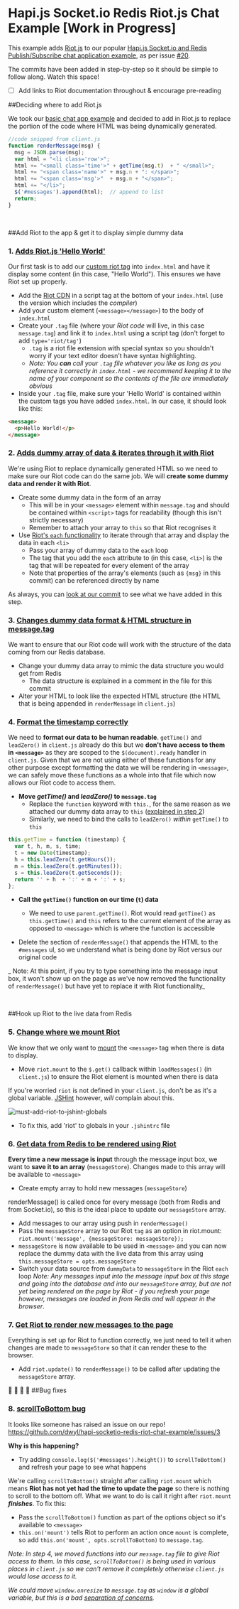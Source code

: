 # Hapi.js Socket.io Redis Riot.js Chat Example [Work in Progress]

This example adds [Riot.js](http://muut.com/riotjs/) to our popular [Hapi.js Socket.io and Redis Publish/Subscribe chat application example](https://github.com/dwyl/hapi-socketio-redis-chat-example), as per issue [#20]( https://github.com/dwyl/hapi-socketio-redis-chat-example/issues/20).

The commits have been added in step-by-step so it should be simple to follow along. Watch this space!

+ [ ] Add links to Riot documentation throughout & encourage pre-reading

##Deciding where to add Riot.js

We took our [basic chat app example](https://github.com/dwyl/hapi-socketio-redis-chat-example) and decided to add in Riot.js to replace the portion of the code where HTML was being dynamically generated.

```javascript
//code snipped from client.js
function renderMessage(msg) {
  msg = JSON.parse(msg);
  var html = "<li class='row'>";
  html += "<small class='time'>" + getTime(msg.t)  + " </small>";
  html += "<span class='name'>" + msg.n + ": </span>";
  html += "<span class='msg'>"  + msg.m + "</span>";
  html += "</li>";
  $('#messages').append(html);  // append to list
  return;
}
```
<br/>

##Add Riot to the app & get it to display simple dummy data

### 1. [Adds Riot.js 'Hello World'](https://github.com/dwyl/hapi-socketio-redis-riot-chat-example/tree/13742162d8894e49684a6d27dcf1ea65f122180c)
Our first task is to add our [custom riot tag](https://muut.com/riotjs/guide/) into `index.html` and have it display some content (in this case, "Hello World"). This ensures we have Riot set up properly.
+ Add the [Riot CDN](https://muut.com/riotjs/download.html) in a script tag at the bottom of your `index.html` (use the version which includes the _compiler_)
+ Add your custom element (`<message></message>`) to the body of `index.html`
+ Create your `.tag` file (where your _Riot code_ will live, in this case `message.tag`) and link it to `index.html` using a script tag (don't forget to add `type='riot/tag'`)
  + `.tag` is a riot file extension with special syntax so you shouldn't worry if your text editor doesn't have syntax highlighting.
  + _Note: You **can** call your `.tag` file whatever you like as long as you reference it correctly in `index.html` - we recommend keeping it to the name of your component so the contents of the file are immediately obvious_
+ Inside your `.tag` file, make sure your 'Hello World' is contained within the custom tags you have added `index.html`. In our case, it should look like this:

```html
<message>
  <p>Hello World!</p>
</message>
```


### 2. [Adds dummy array of data & iterates through it with Riot](https://github.com/dwyl/hapi-socketio-redis-riot-chat-example/tree/9d8d80ab628bd71282a0eaf66ebb343d0358ca0c)
We're using Riot to replace dynamically generated HTML so we need to make sure our Riot code can do the same job. We will **create some dummy data and render it with Riot**.
+ Create some dummy data in the form of an array
  + This will be in your `<message>` element within `message.tag` and should be contained within `<script>` tags for readability (though this isn't strictly necessary)
  + Remember to attach your array to `this` so that Riot recognises it
+ Use [Riot's `each` functionality](https://muut.com/riotjs/guide/#loops) to iterate through that array and display the data in each `<li>`
  + Pass your array of dummy data to the `each` loop
  + The tag that you add the `each` attribute to (in this case, `<li>`) is the tag that will be repeated for every element of the array
  + Note that properties of the array's elements (such as `{msg}` in this commit) can be referenced directly by name

As always, you can [look at our commit](https://github.com/dwyl/hapi-socketio-redis-riot-chat-example/blob/9d8d80ab628bd71282a0eaf66ebb343d0358ca0c/public/message.tag) to see what we have added in this step.


### 3. [Changes dummy data format & HTML structure in message.tag](https://github.com/dwyl/hapi-socketio-redis-riot-chat-example/tree/88d53cc1601b564cfb6df695b1ccff0527558f1e)
We want to ensure that our Riot code will work with the structure of the data coming from our Redis database.
+ Change your dummy data array to mimic the data structure you would get from Redis
  + The data structure is explained in a comment in the file for this commit
+ Alter your HTML to look like the expected HTML structure (the HTML that is being appended in `renderMessage` in `client.js`)


### 4. [Format the timestamp correctly](https://github.com/dwyl/hapi-socketio-redis-riot-chat-example/tree/0f3ab0d7acd12c8335870988171b7f778665fe86)
We need to **format our data to be human readable**. `getTime()` and `leadZero()` in `client.js` already do this but we **don't have access to them in `<message>`** as they are scoped to the `$(document).ready` handler in `client.js`.
Given that we are not using either of these functions for any other purpose except formatting the data we will be rendering in `<message>`, we can safely move these functions as a whole into that file which now allows our Riot code to access them.
+ **Move _getTime()_ and _leadZero()_ to `message.tag`**
  + Replace the `function` keyword with `this.`, for the same reason as we attached our dummy data array to `this` ([explained in step 2](https://github.com/dwyl/hapi-socketio-redis-riot-chat-example/issues/9))
  + Similarly, we need to bind the calls to `leadZero()` _within_ `getTime()` to `this`
```js
this.getTime = function (timestamp) {
  var t, h, m, s, time;
  t = new Date(timestamp);
  h = this.leadZero(t.getHours());
  m = this.leadZero(t.getMinutes());
  s = this.leadZero(t.getSeconds());
  return '' + h  + ':' + m + ':' + s;
};
```
+ **Call the `getTime()` function on our time (`t`) data**
  + We need to use `parent.getTime()`. Riot would read `getTime()` as `this.getTime()` and `this` refers to the current element of the array as opposed to `<message>` which is where the function is accessible

+ Delete the section of `renderMessage()` that appends the HTML to the `#messages` ul, so we understand what is being done by Riot versus our original code  

_ Note: At this point, if you try to type something into the message input box, it won't show up on the page as we've now removed the functionality of `renderMessage()` but have yet to replace it with Riot functionality_

<br/>

##Hook up Riot to the live data from Redis
### 5. [Change where we mount Riot](https://github.com/dwyl/hapi-socketio-redis-riot-chat-example/tree/6cd72e0e4e18beffe8574847d91a7da1677e2988)
We know that we only want to [mount](https://muut.com/riotjs/guide/#mounting) the `<message>` tag when there is data to display.

+ Move `riot.mount` to the `$.get()` callback within `loadMessages()` (in `client.js`) to ensure the Riot element is mounted when there is data

If you're worried `riot` is not defined in your `client.js`, don't be as it's a global variable.
[JSHint](http://jshint.com/) however, _will_ complain about this.

![must-add-riot-to-jshint-globals](https://cloud.githubusercontent.com/assets/4185328/9226392/5e0bf338-4106-11e5-85ca-172a14328d1d.png)

+ To fix this, add 'riot' to globals in your `.jshintrc` file


### 6. [Get data from Redis to be rendered using Riot](https://github.com/dwyl/hapi-socketio-redis-riot-chat-example/tree/b755c52189805c0a402753cefecc2ae069a21383)
**Every time a new message is input** through the message input box, we want to **save it to an array** (`messageStore`). Changes made to this array will be available to `<message>`
+ Create empty array to hold new messages (`messageStore`)

renderMessage() is called once for every message (both from Redis and from Socket.io), so this is the ideal place to update our `messageStore` array.

+ Add messages to our array using push in `renderMessage()`
+ Pass the `messageStore` array to our Riot `tag` as an option in riot.mount: `riot.mount('message', {messageStore: messageStore});`
+ `messageStore` is now available to be used in `<message>` and you can now replace the dummy data with the live data from this array using `this.messageStore = opts.messageStore`
+ Switch your data source from `dummyData` to `messageStore` in the Riot `each` loop
_Note: Any messages input into the message input box at this stage and going into the database and into our `messageStore` array, but are not yet being rendered on the page by Riot - if you refresh your page however, messages are loaded in from Redis and will appear in the browser_.


### 7. [Get Riot to render new messages to the page](https://github.com/dwyl/hapi-socketio-redis-riot-chat-example/tree/a71edd3da901ef6b01f5206578ffbb26aa810bdd)
Everything is set up for Riot to function correctly, we just need to tell it when changes are made to `messageStore` so that it can render these to the browser.

+ Add `riot.update()` to `renderMessage()` to be called after updating the `messageStore` array.

:tada:  :tada:  :tada:  :tada:
##Bug fixes
### 8. [scrollToBottom bug](https://github.com/dwyl/hapi-socketio-redis-riot-chat-example/tree/b85121e0aa14c803d4041dd730b8189c86feab5f)
It looks like someone has raised an issue on our repo!
https://github.com/dwyl/hapi-socketio-redis-riot-chat-example/issues/3

**Why is this happening?**
+ Try adding `console.log($('#messages').height())` to `scrollToBottom()` and refresh your page to see what happens

We're calling `scrollToBottom()` straight after calling `riot.mount` which means **Riot has not yet had the time to update the page** so there is nothing to scroll to the bottom of!. What we want to do is call it right after `riot.mount` **_finishes_**. To fix this:
+ Pass the `scrollToBottom()` function as part of the options object so it's available to `<message>`
+ `this.on('mount')` tells Riot to perform an action once `mount` is complete, so add `this.on('mount', opts.scrollToBottom)` to `message.tag`.

_Note: In step 4, we moved functions into our `message.tag` file to give Riot access to them. In this case, `scrollToBottom()` is being used in various places in `client.js` so we can't remove it completely otherwise `client.js` would lose access to it._  

_We could move `window.onresize` to `message.tag` as `window` is a global variable, but this is a bad [separation of concerns](https://en.wikipedia.org/wiki/Separation_of_concerns)._
